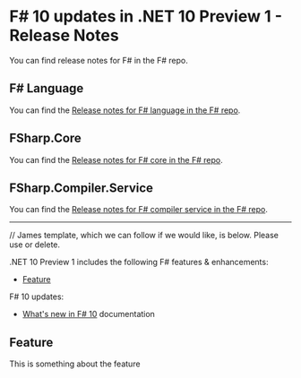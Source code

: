 # F# 10 updates in .NET 10 Preview 1 - Release Notes

You can find release notes for F# in the F# repo.

## F# Language

You can find the [Release notes for F# language in the F# repo](https://fsharp.github.io/fsharp-compiler-docs/release-notes/Language.html).

## FSharp.Core

You can find the [Release notes for F# core in the F# repo](https://fsharp.github.io/fsharp-compiler-docs/release-notes/FSharp.Core.html).

## FSharp.Compiler.Service

You can find the [Release notes for F# compiler service in the F# repo](https://fsharp.github.io/fsharp-compiler-docs/release-notes/FSharp.Compiler.Service.html).



-------------------------------

// James template, which we can follow if we would like, is below. Please use or delete.

.NET 10 Preview 1 includes the following F# features & enhancements:

- [Feature](#feature)

F# 10 updates:

- [What's new in F# 10](https://learn.microsoft.com/dotnet/fsharp/whats-new/fsharp-10) documentation

## Feature

This is something about the feature
